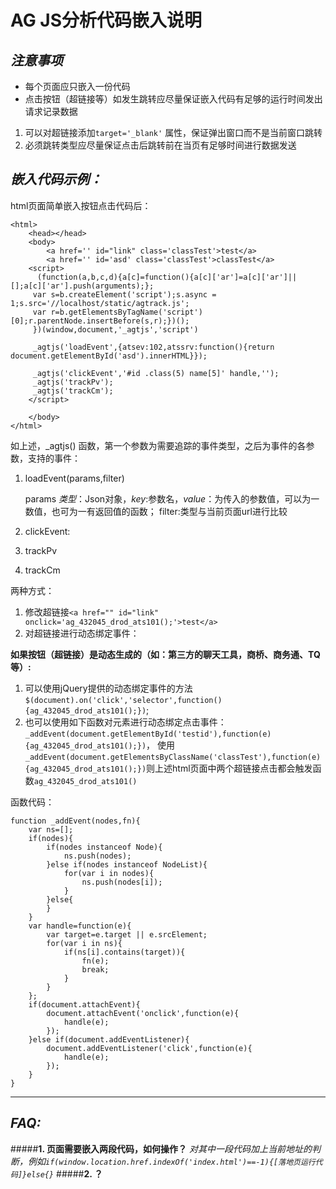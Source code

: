 AG JS分析代码嵌入说明
=====
*注意事项*
----
* 每个页面应只嵌入一份代码
* 点击按钮（超链接等）如发生跳转应尽量保证嵌入代码有足够的运行时间发出请求记录数据
 1. 可以对超链接添加`target='_blank'` 属性，保证弹出窗口而不是当前窗口跳转
 2. 必须跳转类型应尽量保证点击后跳转前在当页有足够时间进行数据发送

*嵌入代码示例：*
---
html页面简单嵌入按钮点击代码后：

    <html>
        <head></head>
        <body>
    		<a href='' id="link" class='classTest'>test</a>
    	    <a href='' id='asd' class='classTest'>classTest</a>
		<script>
		  (function(a,b,c,d){a[c]=function(){a[c]['ar']=a[c]['ar']||[];a[c]['ar'].push(arguments);};
		 var s=b.createElement('script');s.async = 1;s.src='//localhost/static/agtrack.js';
		 var r=b.getElementsByTagName('script')[0];r.parentNode.insertBefore(s,r);})();
		 })(window,document,'_agtjs','script')

		 _agtjs('loadEvent',{atsev:102,atssrv:function(){return document.getElementById('asd').innerHTML}}); 

		 _agtjs('clickEvent','#id .class(5) name[5]' handle,'');
		 _agtjs('trackPv');
		 _agtjs('trackCm');
		</script>

	    </body>
    </html>

如上述，_agtjs() 函数，第一个参数为需要追踪的事件类型，之后为事件的各参数，支持的事件：

1. loadEvent(params,filter)

	params  *类型*：Json对象，*key*:参数名，*value*：为传入的参数值，可以为一数值，也可为一有返回值的函数；
	filter:类型与当前页面url进行比较

2. clickEvent:
3. trackPv
4. trackCm


两种方式：
1. 修改超链接`<a href="" id="link" onclick='ag_432045_drod_ats101();'>test</a>`
2. 对超链接进行动态绑定事件：

__如果按钮（超链接）是动态生成的（如：第三方的聊天工具，商桥、商务通、TQ等）:__
  
1. 可以使用jQuery提供的动态绑定事件的方法`$(document).on('click','selector',function(){ag_432045_drod_ats101();})`;
2. 也可以使用如下函数对元素进行动态绑定点击事件：`_addEvent(document.getElementById('testid'),function(e){ag_432045_drod_ats101();})`，
使用`_addEvent(document.getElementsByClassName('classTest'),function(e){ag_432045_drod_ats101();})`则上述html页面中两个超链接点击都会触发函数`ag_432045_drod_ats101()`

函数代码：

	function _addEvent(nodes,fn){
		var ns=[];
		if(nodes){
			if(nodes instanceof Node){
				ns.push(nodes);
			}else if(nodes instanceof NodeList){
				for(var i in nodes){
					ns.push(nodes[i]);
				}
			}else{
			}
		}
		var handle=function(e){
			var target=e.target || e.srcElement;
			for(var i in ns){
				if(ns[i].contains(target)){
					fn(e);
					break;
				}
			}
		};
		if(document.attachEvent){
			document.attachEvent('onclick',function(e){
				handle(e);
			});
		}else if(document.addEventListener){
			document.addEventListener('click',function(e){
				handle(e);
			});
		}
	}

----
*FAQ:*
----
#####__1. 页面需要嵌入两段代码，如何操作？__
_对其中一段代码加上当前地址的判断，例如`if(window.location.href.indexOf('index.html')==-1){[落地页运行代码]}else{}`_
#####__2. ？__